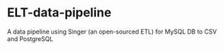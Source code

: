 # ELT-data-pipeline
A data pipeline using Singer (an open-sourced ETL) for MySQL DB to CSV and PostgreSQL
